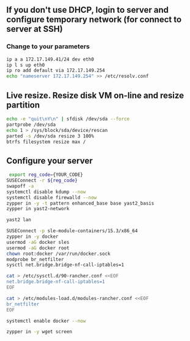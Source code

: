 ## If you don't use DHCP, login to server and configure temporary network (for connect to server at SSH) 
### Change to your parameters
```bash
ip a a 172.17.149.41/24 dev eth0
ip l s up eth0
ip ro add default via 172.17.149.254
echo "nameserver 172.17.149.254" >> /etc/resolv.conf
```
## Live resize. Resize disk VM on-line and resize partition

```bash
echo -e "quit\nY\n" | sfdisk /dev/sda --force
partprobe /dev/sda
echo 1 > /sys/block/sda/device/rescan
parted -s /dev/sda resize 3 100%
btrfs filesystem resize max /

```

## Configure your server
```bash
 export reg_code={YOUR_CODE}
SUSEConnect -r ${reg_code}
swapoff -a
systemctl disable kdump --now
systemctl disable firewalld --now
zypper in -y -t pattern enhanced_base base yast2_basis
zypper in yast2-network

yast2 lan

SUSEConnect -p sle-module-containers/15.3/x86_64
zypper in -y docker
usermod -aG docker sles
usermod -aG docker root
chown root:docker /var/run/docker.sock
modprobe br_netfilter
sysctl net.bridge.bridge-nf-call-iptables=1

cat > /etc/sysctl.d/90-rancher.conf <<EOF
net.bridge.bridge-nf-call-iptables=1
EOF

cat > /etc/modules-load.d/modules-rancher.conf <<EOF
br_netfilter
EOF

systemctl enable docker --now

zypper in -y wget screen
```
